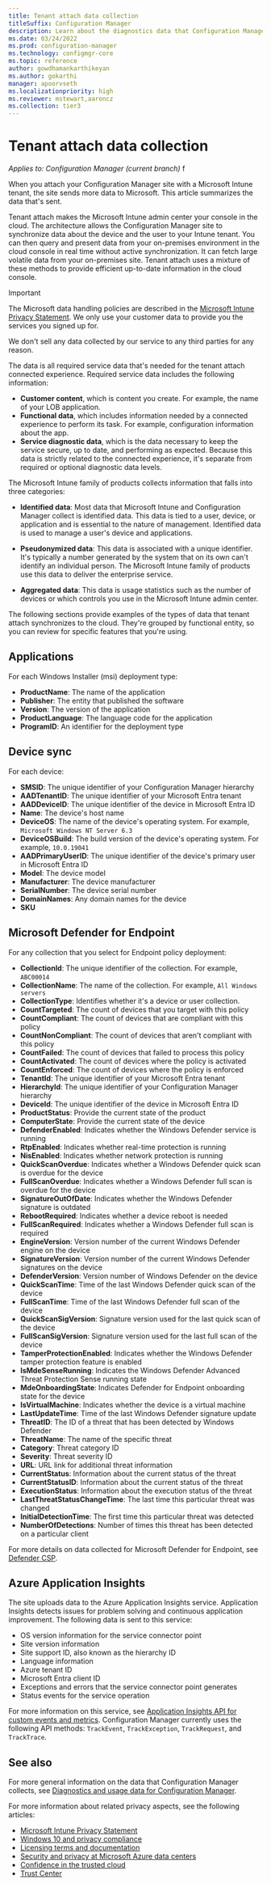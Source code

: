 ```yaml
---
title: Tenant attach data collection
titleSuffix: Configuration Manager
description: Learn about the diagnostics data that Configuration Manager collects for tenant attach features.
ms.date: 03/24/2022
ms.prod: configuration-manager
ms.technology: configmgr-core
ms.topic: reference
author: gowdhamankarthikeyan
ms.author: gokarthi
manager: apoorvseth
ms.localizationpriority: high
ms.reviewer: mstewart,aaroncz 
ms.collection: tier3
---
```


# Tenant attach data collection

*Applies to: Configuration Manager (current branch)*
f
<!-- 6505626 -->
When you attach your Configuration Manager site with a Microsoft Intune tenant, the site sends more data to Microsoft. This article summarizes the data that's sent.

Tenant attach makes the Microsoft Intune admin center your console in the cloud. The architecture allows the Configuration Manager site to synchronize data about the device and the user to your Intune tenant. You can then query and present data from your on-premises environment in the cloud console in real time without active synchronization. It can fetch large volatile data from your on-premises site. Tenant attach uses a mixture of these methods to provide efficient up-to-date information in the cloud console.

> [!IMPORTANT]
> The Microsoft data handling policies are described in the [Microsoft Intune Privacy Statement](/legal/intune/microsoft-intune-privacy-statement). We only use your customer data to provide you the services you signed up for.
>
> We don't sell any data collected by our service to any third parties for any reason.
>
> The data is all required service data that's needed for the tenant attach connected experience. Required service data includes the following information:
>
> - **Customer content**, which is content you create. For example, the name of your LOB application.
> - **Functional data**, which includes information needed by a connected experience to perform its task. For example, configuration information about the app.
> - **Service diagnostic data**, which is the data necessary to keep the service secure, up to date, and performing as expected. Because this data is strictly related to the connected experience, it's separate from required or optional diagnostic data levels.

The Microsoft Intune family of products collects information that falls into three categories:

- **Identified data**: Most data that Microsoft Intune and Configuration Manager collect is identified data. This data is tied to a user, device, or application and is essential to the nature of management. Identified data is used to manage a user's device and applications.

- **Pseudonymized data**: This data is associated with a unique identifier. It's typically a number generated by the system that on its own can't identify an individual person. The Microsoft Intune family of products use this data to deliver the enterprise service.

- **Aggregated data**: This data is usage statistics such as the number of devices or which controls you use in the Microsoft Intune admin center.

The following sections provide examples of the types of data that tenant attach synchronizes to the cloud. They're grouped by functional entity, so you can review for specific features that you're using.

## Applications
<!-- 6502080 -->

For each Windows Installer (msi) deployment type:

- **ProductName**: The name of the application
- **Publisher**: The entity that published the software
- **Version**: The version of the application
- **ProductLanguage**: The language code for the application
- **ProgramID**: An identifier for the deployment type

## Device sync
<!-- 6505639 -->

For each device:

- **SMSID**: The unique identifier of your Configuration Manager hierarchy
- **AADTenantID**: The unique identifier of your Microsoft Entra tenant
- **AADDeviceID**: The unique identifier of the device in Microsoft Entra ID
- **Name**: The device's host name
- **DeviceOS**: The name of the device's operating system. For example, `Microsoft Windows NT Server 6.3`
- **DeviceOSBuild**: The build version of the device's operating system. For example, `10.0.19041`
- **AADPrimaryUserID**: The unique identifier of the device's primary user in Microsoft Entra ID
- **Model**: The device model
- **Manufacturer**: The device manufacturer
- **SerialNumber**: The device serial number
- **DomainNames**: Any domain names for the device
- **SKU**

## Microsoft Defender for Endpoint
<!-- 6505652 -->
For any collection that you select for Endpoint policy deployment:

- **CollectionId**: The unique identifier of the collection. For example, `ABC00014`
- **CollectionName**: The name of the collection. For example, `All Windows servers`
- **CollectionType**: Identifies whether it's a device or user collection.
- **CountTargeted**: The count of devices that you target with this policy
- **CountCompliant**: The count of devices that are compliant with this policy
- **CountNonCompliant**: The count of devices that aren't compliant with this policy
- **CountFailed**: The count of devices that failed to process this policy
- **CountActivated**: The count of devices where the policy is activated
- **CountEnforced**: The count of devices where the policy is enforced
- **TenantId**: The unique identifier of your Microsoft Entra tenant
- **HierarchyId**: The unique identifier of your Configuration Manager hierarchy
- **DeviceId**: The unique identifier of the device in Microsoft Entra ID
- **ProductStatus**: Provide the current state of the product
- **ComputerState**: Provide the current state of the device
- **DefenderEnabled**: Indicates whether the Windows Defender service is running
- **RtpEnabled**: Indicates whether real-time protection is running
- **NisEnabled**: Indicates whether network protection is running
- **QuickScanOverdue**: Indicates whether a Windows Defender quick scan is overdue for the device
- **FullScanOverdue**: Indicates whether a Windows Defender full scan is overdue for the device
- **SignatureOutOfDate**: Indicates whether the Windows Defender signature is outdated
- **RebootRequired**: Indicates whether a device reboot is needed
- **FullScanRequired**: Indicates whether a Windows Defender full scan is required
- **EngineVersion**: Version number of the current Windows Defender engine on the device
- **SignatureVersion**: Version number of the current Windows Defender signatures on the device
- **DefenderVersion**: Version number of Windows Defender on the device
- **QuickScanTime**: Time of the last Windows Defender quick scan of the device
- **FullScanTime**: Time of the last Windows Defender full scan of the device
- **QuickScanSigVersion**: Signature version used for the last quick scan of the device
- **FullScanSigVersion**: Signature version used for the last full scan of the device
- **TamperProtectionEnabled**: Indicates whether the Windows Defender tamper protection feature is enabled
- **IsMdeSenseRunning**: Indicates the Windows Defender Advanced Threat Protection Sense running state
- **MdeOnboardingState**: Indicates Defender for Endpoint onboarding state for the device
- **IsVirtualMachine**: Indicates whether the device is a virtual machine
- **LastUpdateTime**: Time of the last Windows Defender signature update
- **ThreatID**: The ID of a threat that has been detected by Windows Defender
- **ThreatName**: The name of the specific threat
- **Category**: Threat category ID
- **Severity**: Threat severity ID
- **URL**: URL link for additional threat information
- **CurrentStatus**: Information about the current status of the threat
- **CurrentStatusID**: Information about the current status of the threat
- **ExecutionStatus**: Information about the execution status of the threat
- **LastThreatStatusChangeTime**: The last time this particular threat was changed
- **InitialDetectionTime**: The first time this particular threat was detected
- **NumberOfDetections**: Number of times this threat has been detected on a particular client

For more details on data collected for Microsoft Defender for Endpoint, see [Defender CSP](/windows/client-management/mdm/defender-csp).

## Azure Application Insights
<!-- 7544688 -->

The site uploads data to the Azure Application Insights service. Application Insights detects issues for problem solving and continuous application improvement. The following data is sent to this service:

- OS version information for the service connector point
- Site version information
- Site support ID, also known as the hierarchy ID
- Language information
- Azure tenant ID
- Microsoft Entra client ID
- Exceptions and errors that the service connector point generates
- Status events for the service operation

For more information on this service, see [Application Insights API for custom events and metrics](/azure/azure-monitor/app/api-custom-events-metrics). Configuration Manager currently uses the following API methods: `TrackEvent`, `TrackException`, `TrackRequest`, and `TrackTrace`.

## See also

For more general information on the data that Configuration Manager collects, see [Diagnostics and usage data for Configuration Manager](../core/plan-design/diagnostics/diagnostics-and-usage-data.md).

For more information about related privacy aspects, see the following articles:

- [Microsoft Intune Privacy Statement](/legal/intune/microsoft-intune-privacy-statement)
- [Windows 10 and privacy compliance](/windows/privacy/windows-10-and-privacy-compliance)
- [Licensing terms and documentation](https://www.microsoft.com/licensing/terms)  
- [Security and privacy at Microsoft Azure data centers](https://azure.microsoft.com/global-infrastructure/)  
- [Confidence in the trusted cloud](https://azure.microsoft.com/overview/trusted-cloud/)  
- [Trust Center](https://www.microsoft.com/trustcenter)  
